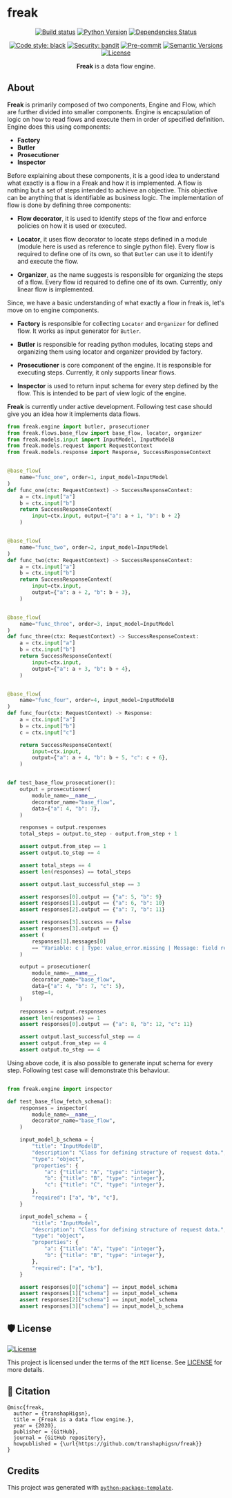 # freak

<div align="center">

[![Build status](https://github.com/transhaphigsn/freak/workflows/build/badge.svg?branch=master&event=push)](https://github.com/transhaphigsn/freak/actions?query=workflow%3Abuild)
[![Python Version](https://img.shields.io/pypi/pyversions/freak.svg)](https://pypi.org/project/freak/)
[![Dependencies Status](https://img.shields.io/badge/dependencies-up%20to%20date-brightgreen.svg)](https://github.com/transhaphigsn/freak/pulls?utf8=%E2%9C%93&q=is%3Apr%20author%3Aapp%2Fdependabot)

[![Code style: black](https://img.shields.io/badge/code%20style-black-000000.svg)](https://github.com/psf/black)
[![Security: bandit](https://img.shields.io/badge/security-bandit-green.svg)](https://github.com/PyCQA/bandit)
[![Pre-commit](https://img.shields.io/badge/pre--commit-enabled-brightgreen?logo=pre-commit&logoColor=white)](https://github.com/transhaphigsn/freak/blob/master/.pre-commit-config.yaml)
[![Semantic Versions](https://img.shields.io/badge/%F0%9F%9A%80-semantic%20versions-informational.svg)](https://github.com/transhaphigsn/freak/releases)
[![License](https://img.shields.io/github/license/transhaphigsn/freak)](https://github.com/transhaphigsn/freak/blob/master/LICENSE)

**Freak** is a data flow engine.
</div>

## About

**Freak** is primarily composed of two components, Engine and Flow, which are further divided into smaller components. Engine is encapsulation of logic on how to read flows and execute them in order of specified definition. Engine does this using components:

- **Factory**
- **Butler**
- **Prosecutioner**
- **Inspector**

Before explaining about these components, it is a good idea to understand what exactly is a flow in a Freak and how it is implemented. A flow is nothing but a set of steps intended to achieve an objective. This objective can be anything that is identifiable as business logic. The implementation of flow is done by defining three components:

- **Flow decorator**, it is used to identify steps of the flow and enforce policies on how it is used or executed.

- **Locator**, it uses flow decorator to locate steps defined in a module (module here is used as reference to single python file). Every flow is required to define one of its own, so that `Butler` can use it to identify and execute the flow.

- **Organizer**, as the name suggests is responsible for organizing the steps of a flow. Every flow id required to define one of its own. Currently, only linear flow is implemented.

Since, we have a basic understanding of what exactly a flow in freak is, let's move on to engine components.

- **Factory** is responsible for collecting `Locator` and `Organizer` for defined flow. It works as input generator for `Butler`.

- **Butler** is responsible for reading python modules, locating steps and organizing them using locator and organizer provided by factory.

- **Prosecutioner** is core component of the engine. It is responsible for executing steps. Currently, it only supports linear flows.

- **Inspector** is used to return input schema for every step defined by the flow. This is intended to be part of view logic of the engine.

**Freak** is currently under active development. Following test case should give you an idea how it implements data flows.

```python
from freak.engine import butler, prosecutioner
from freak.flows.base_flow import base_flow, locator, organizer
from freak.models.input import InputModel, InputModelB
from freak.models.request import RequestContext
from freak.models.response import Response, SuccessResponseContext


@base_flow(
    name="func_one", order=1, input_model=InputModel
)
def func_one(ctx: RequestContext) -> SuccessResponseContext:
    a = ctx.input["a"]
    b = ctx.input["b"]
    return SuccessResponseContext(
        input=ctx.input, output={"a": a + 1, "b": b + 2}
    )


@base_flow(
    name="func_two", order=2, input_model=InputModel
)
def func_two(ctx: RequestContext) -> SuccessResponseContext:
    a = ctx.input["a"]
    b = ctx.input["b"]
    return SuccessResponseContext(
        input=ctx.input,
        output={"a": a + 2, "b": b + 3},
    )


@base_flow(
    name="func_three", order=3, input_model=InputModel
)
def func_three(ctx: RequestContext) -> SuccessResponseContext:
    a = ctx.input["a"]
    b = ctx.input["b"]
    return SuccessResponseContext(
        input=ctx.input,
        output={"a": a + 3, "b": b + 4},
    )


@base_flow(
    name="func_four", order=4, input_model=InputModelB
)
def func_four(ctx: RequestContext) -> Response:
    a = ctx.input["a"]
    b = ctx.input["b"]
    c = ctx.input["c"]

    return SuccessResponseContext(
        input=ctx.input,
        output={"a": a + 4, "b": b + 5, "c": c + 6},
    )


def test_base_flow_prosecutioner():
    output = prosecutioner(
        module_name=__name__,
        decorator_name="base_flow",
        data={"a": 4, "b": 7},
    )

    responses = output.responses
    total_steps = output.to_step - output.from_step + 1

    assert output.from_step == 1
    assert output.to_step == 4

    assert total_steps == 4
    assert len(responses) == total_steps

    assert output.last_successful_step == 3

    assert responses[0].output == {"a": 5, "b": 9}
    assert responses[1].output == {"a": 6, "b": 10}
    assert responses[2].output == {"a": 7, "b": 11}

    assert responses[3].success == False
    assert responses[3].output == {}
    assert (
        responses[3].messages[0]
        == "Variable: c | Type: value_error.missing | Message: field required"
    )

    output = prosecutioner(
        module_name=__name__,
        decorator_name="base_flow",
        data={"a": 4, "b": 7, "c": 5},
        step=4,
    )

    responses = output.responses
    assert len(responses) == 1
    assert responses[0].output == {"a": 8, "b": 12, "c": 11}

    assert output.last_successful_step == 4
    assert output.from_step == 4
    assert output.to_step == 4

```

Using above code, it is also possible to generate input schema for every step. Following test case will demonstrate this behaviour.

```python

from freak.engine import inspector

def test_base_flow_fetch_schema():
    responses = inspector(
        module_name=__name__,
        decorator_name="base_flow",
    )

    input_model_b_schema = {
        "title": "InputModelB",
        "description": "Class for defining structure of request data.",
        "type": "object",
        "properties": {
            "a": {"title": "A", "type": "integer"},
            "b": {"title": "B", "type": "integer"},
            "c": {"title": "C", "type": "integer"},
        },
        "required": ["a", "b", "c"],
    }

    input_model_schema = {
        "title": "InputModel",
        "description": "Class for defining structure of request data.",
        "type": "object",
        "properties": {
            "a": {"title": "A", "type": "integer"},
            "b": {"title": "B", "type": "integer"},
        },
        "required": ["a", "b"],
    }

    assert responses[0]["schema"] == input_model_schema
    assert responses[1]["schema"] == input_model_schema
    assert responses[2]["schema"] == input_model_schema
    assert responses[3]["schema"] == input_model_b_schema

```

<!-- ## Very first steps

### Building your package

Building a new version of the application contains steps:

- Bump the version of your package `poetry version <version>`. You can pass the new version explicitly, or a rule such as `major`, `minor`, or `patch`. For more details, refer to the [Semantic Versions](https://semver.org/) standard.
- Make a commit to `GitHub`.
- Create a `GitHub release`.
- And... publish 🙂 `poetry publish --build` -->

<!-- ## What's next

Articles:

- [Open Source Guides](https://opensource.guide/)
- [GitHub Actions Documentation](https://help.github.com/en/actions)
- Maybe you would like to add [gitmoji](https://gitmoji.carloscuesta.me/) to commit names. This is really funny. 😄 -->

<!-- ## Installation

```bash
pip install freak
```

or install with `Poetry`

```bash
poetry add freak
```

Then you can run

```bash
freak --help
```

```bash
freak --name Roman
```

or if installed with `Poetry`:

```bash
poetry run freak --help
```

```bash
poetry run freak --name Roman
``` -->

<!-- ## 📈 Releases

You can see the list of available releases on the [GitHub Releases](https://github.com/transhaphigsn/freak/releases) page.

We follow [Semantic Versions](https://semver.org/) specification.

We use [`Release Drafter`](https://github.com/marketplace/actions/release-drafter). As pull requests are merged, a draft release is kept up-to-date listing the changes, ready to publish when you’re ready. With the categories option, you can categorize pull requests in release notes using labels.

For Pull Request this labels are configured, by default:

|               **Label**               |  **Title in Releases**  |
|:-------------------------------------:|:----------------------:|
| `enhancement`, `feature`              | 🚀 Features             |
| `bug`, `refactoring`, `bugfix`, `fix` | 🔧 Fixes & Refactoring  |
| `build`, `ci`, `testing`              | 📦 Build System & CI/CD |
| `breaking`                            | 💥 Breaking Changes     |
| `documentation`                       | 📝 Documentation        |
| `dependencies`                        | ⬆️ Dependencies updates |

You can update it in [`release-drafter.yml`](https://github.com/transhaphigsn/freak/blob/master/.github/release-drafter.yml).

GitHub creates the `bug`, `enhancement`, and `documentation` labels for you. Dependabot creates the `dependencies` label. Create the remaining labels on the Issues tab of your GitHub repository, when you need them. -->

## 🛡 License

[![License](https://img.shields.io/github/license/transhaphigsn/freak)](https://github.com/transhaphigsn/freak/blob/master/LICENSE)

This project is licensed under the terms of the `MIT` license. See [LICENSE](https://github.com/transhaphigsn/freak/blob/master/LICENSE) for more details.

## 📃 Citation

```
@misc{freak,
  author = {transhapHigsn},
  title = {Freak is a data flow engine.},
  year = {2020},
  publisher = {GitHub},
  journal = {GitHub repository},
  howpublished = {\url{https://github.com/transhaphigsn/freak}}
}
```

## Credits

This project was generated with [`python-package-template`](https://github.com/TezRomacH/python-package-template).

